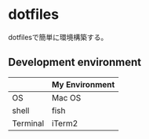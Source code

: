 # dotfiles
dotfilesで簡単に環境構築する。

## Development environment
|           |  My Environment  |
|    ---    |   ---            |
|  OS       |  Mac OS          |
|  shell    |  fish            |
|  Terminal |  iTerm2          |
